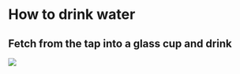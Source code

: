 # How to drink water
## Fetch from the tap into a glass cup and drink

![](https://images.unsplash.com/photo-1592103634714-c738838b03c1?ixlib=rb-4.0.3&ixid=MnwxMjA3fDB8MHxwaG90by1wYWdlfHx8fGVufDB8fHx8&auto=format&fit=crop&w=1470&q=80)